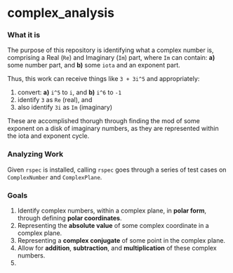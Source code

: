 # complex_analysis

### What it is
The purpose of this repository is identifying what a complex number is, comprising a Real (`Re`) and Imaginary (`Im`) part, where `Im` can contain: **a)** some number part, and **b)** some `iota` and an exponent part.

Thus, this work can receive things like `3 + 3i^5` and appropriately: 

1. convert: **a)** `i^5` to `i`, and **b)** `i^6` to `-1`
2. identify `3` as `Re` (real), and
3. also identify `3i` as `Im` (imaginary)

These are accomplished thorugh through finding the mod of some exponent on a disk of imaginary numbers, as they are represented within the iota and exponent cycle.


### Analyzing Work
Given `rspec` is installed, calling `rspec` goes through a series of test cases on `ComplexNumber` and `ComplexPlane`.

### Goals

1. Identify complex numbers, within a complex plane, in **polar form**, through defining **polar coordinates**.
2. Representing the **absolute value** of some complex coordinate in a complex plane.
3. Representing a **complex conjugate** of some point in the complex plane.
4. Allow for **addition**, **subtraction**, and **multiplication** of these complex numbers.
5. 
